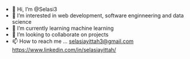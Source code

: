 - 👋 Hi, I’m @Selasi3
- 👀 I’m interested in web development, software enginneering and data science
- 🌱 I’m currently learning machine learning
- 💞️ I’m looking to collaborate on projects
- 📫 How to reach me ...
 selasiayittah3@gmail.com
 https://www.linkedin.com/in/selasiayittah/
<!---
Selasi3/Selasi3 is a ✨ special ✨ repository because its `README.md` (this file) appears on your GitHub profile.
You can click the Preview link to take a look at your changes.
--->
